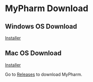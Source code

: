 # MyPharm Download

## Windows OS Download
[Installer](https://github.com/mypharm/mypharm/releases/latest/download/MyPharm.Setup.exe)

## Mac OS Download
[Installer](https://github.com/mypharm/mypharm/releases/latest/download/MyPharm.Setup.dmg)

Go to [Releases](https://github.com/mypharm/mypharm/releases) to download MyPharm.
